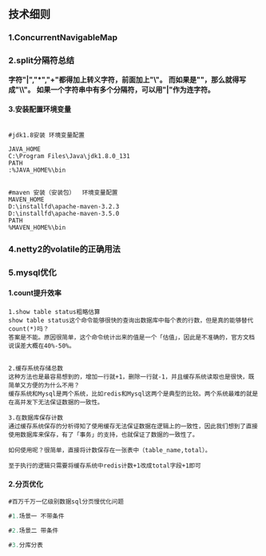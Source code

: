 ## 技术细则

### 1.ConcurrentNavigableMap



### 2.**split分隔符总结**

**字符"|","\*","+"都得加上转义字符，前面加上"\\"。**
**而如果是"\"，那么就得写成"\\\\"。**
**如果一个字符串中有多个分隔符，可以用"|"作为连字符。**



#### 3.安装配置环境变量

```

#jdk1.8安装 环境变量配置

JAVA_HOME
C:\Program Files\Java\jdk1.8.0_131
PATH
:%JAVA_HOME%\bin


#maven 安装（安装包）  环境变量配置 
MAVEN_HOME
D:\installfd\apache-maven-3.2.3
D:\installfd\apache-maven-3.5.0
PATH
%MAVEN_HOME%\bin

```



### 4.netty2的volatile的正确用法



### 5.mysql优化

#### 1.count提升效率

```
1.show table status粗略估算
show table status这个命令能够很快的查询出数据库中每个表的行数，但是真的能够替代count(*)吗？
答案是不能。原因很简单，这个命令统计出来的值是一个「估值」，因此是不准确的，官方文档说误差大概在40%-50%。


2.缓存系统存储总数
这种方法也是最容易想到的，增加一行就+1，删除一行就-1，并且缓存系统读取也是很快，既简单又方便的为什么不用？
缓存系统和Mysql是两个系统，比如redis和Mysql这两个是典型的比较。两个系统最难的就是在高并发下无法保证数据的一致性。

3.在数据库保存计数
通过缓存系统保存的分析得知了使用缓存无法保证数据在逻辑上的一致性，因此我们想到了直接使用数据库来保存，有了「事务」的支持，也就保证了数据的一致性了。

如何使用呢？很简单，直接将计数保存在一张表中（table_name,total）。

至于执行的逻辑只需要将缓存系统中redis计数+1改成total字段+1即可
```



#### 2.分页优化

```sql
#百万千万一亿级别数据sql分页慢优化问题

#1.场景一 不带条件

#2.场景二 带条件

#3.分库分表
```

